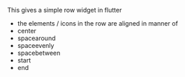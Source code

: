This gives a simple row widget in flutter

-  the elements / icons in the row are aligned in manner of
  - center
  - spacearound
  - spaceevenly
  - spacebetween
  - start
  - end  
       
